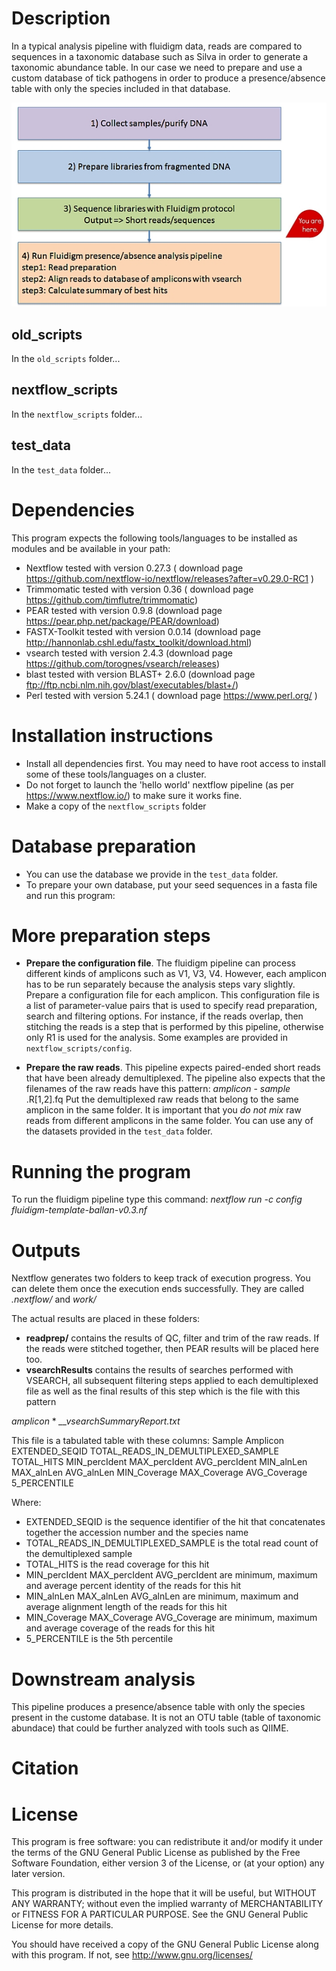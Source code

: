 # Description

In a typical analysis pipeline with fluidigm data, reads are compared to  sequences in a taxonomic database such as Silva in order to generate a taxonomic abundance table. In our case we need to prepare and use a custom database of tick pathogens in order to produce a presence/absence table with only the species included in that database. 

![Alt text](docs/workflow.jpg?raw=true "Workflow")


## old_scripts
In the `old_scripts` folder...

## nextflow_scripts
In the `nextflow_scripts` folder...

## test_data
In the `test_data` folder...

# Dependencies

This program expects the following tools/languages to be installed as modules and be available in your path:

- Nextflow        tested with version 0.27.3  ( download page https://github.com/nextflow-io/nextflow/releases?after=v0.29.0-RC1 )
- Trimmomatic     tested with version 0.36    ( download page https://github.com/timflutre/trimmomatic)
- PEAR            tested with version   0.9.8 (download page https://pear.php.net/package/PEAR/download)
- FASTX-Toolkit   tested with version  0.0.14 (download page http://hannonlab.cshl.edu/fastx_toolkit/download.html)
- vsearch         tested with version 2.4.3   (download page https://github.com/torognes/vsearch/releases)
- blast           tested with version BLAST+ 2.6.0  (download page ftp://ftp.ncbi.nlm.nih.gov/blast/executables/blast+/)
- Perl            tested with version 5.24.1  ( download page https://www.perl.org/ )

# Installation instructions

- Install all dependencies first. You may need to have root access to install some of these tools/languages on a cluster.
- Do not forget to launch the 'hello world' nextflow pipeline (as per https://www.nextflow.io/) to make sure it works fine.
- Make a copy of the  `nextflow_scripts` folder 

# Database preparation
- You can use the database we provide in the  `test_data` folder.
- To prepare your own database, put your seed sequences in a fasta file and run this program:

# More preparation steps

- <b>Prepare the configuration file</b>.
The fluidigm pipeline can process different kinds of amplicons such as V1, V3, V4. However, each amplicon has to be run separately because the analysis steps vary slightly. 
Prepare a configuration file for each amplicon. This configuration file is a list of parameter-value pairs that is used to specify read preparation, search and filtering options. For instance, if the reads overlap, then stitching the reads is a step that is performed by this pipeline, otherwise only R1 is used for the analysis. Some examples are provided in `nextflow_scripts/config`.

- <b>Prepare the raw reads</b>.
This pipeline expects paired-ended short reads that have been already demultiplexed.
The pipeline also expects that the filenames of the raw reads have this pattern: <i> amplicon </i> -  <i> sample </i> .R[1,2].fq
Put the demultiplexed raw reads that belong to the same amplicon in the same folder. 
It is important that you <i> do not mix </i> raw reads from different amplicons in the same folder. 
You can use any of the datasets provided in the  `test_data` folder.

# Running the program
To run the fluidigm pipeline type this command: <i> nextflow run -c config fluidigm-template-ballan-v0.3.nf  </i>

# Outputs
Nextflow generates two folders to keep track of execution progress. You can delete them once the execution ends successfully. They are called <i>.nextflow/ </i> and <i>work/ </i>

The actual results are placed in these folders: 
- <b>readprep/</b>  contains the results of QC, filter and trim of the raw reads. If the reads were stitched together, then PEAR results will be placed here too.
- <b>vsearchResults</b> contains the results of searches performed with VSEARCH, all subsequent filtering steps applied to each demultiplexed file as well as the final results of this step which is the file with this pattern 

<i> amplicon </i> * <i>__vsearchSummaryReport.txt</i>

This file is a tabulated table with these columns: Sample	Amplicon	EXTENDED_SEQID	TOTAL_READS_IN_DEMULTIPLEXED_SAMPLE	TOTAL_HITS	MIN_percIdent	MAX_percIdent	AVG_percIdent	MIN_alnLen	MAX_alnLen	AVG_alnLen	MIN_Coverage	MAX_Coverage	AVG_Coverage	5_PERCENTILE

Where:
- EXTENDED_SEQID is the sequence identifier of the hit that concatenates together the accession number and the species name
- TOTAL_READS_IN_DEMULTIPLEXED_SAMPLE is the total read count of the demultiplexed sample
- TOTAL_HITS is the read coverage for this hit
- MIN_percIdent	MAX_percIdent	AVG_percIdent are minimum, maximum and average percent identity of the reads for this hit
- MIN_alnLen	MAX_alnLen	AVG_alnLen are minimum, maximum and average alignment length of the reads for this hit
- MIN_Coverage	MAX_Coverage	AVG_Coverage are minimum, maximum and average coverage of the reads for this hit
- 5_PERCENTILE is the 5th percentile 

# Downstream analysis
This pipeline produces a presence/absence table with only the species present in the custome database. 
It is not an OTU table (table of taxonomic abundace) that could be further analyzed with tools such as QIIME.

# Citation

# License
This program is free software: you can redistribute it and/or modify it under the terms of the GNU General Public License as published by the Free Software Foundation, either version 3 of the License, or (at your option) any later version.

This program is distributed in the hope that it will be useful, but WITHOUT ANY WARRANTY; without even the implied warranty of MERCHANTABILITY or FITNESS FOR A PARTICULAR PURPOSE. See the GNU General Public License for more details.

You should have received a copy of the GNU General Public License along with this program. If not, see http://www.gnu.org/licenses/




